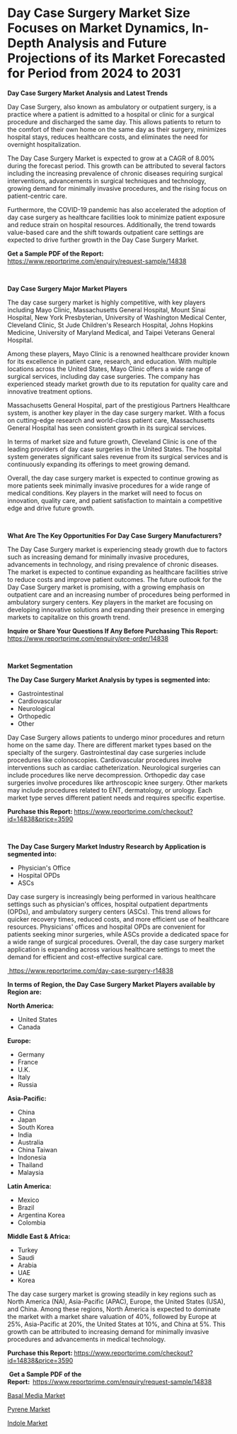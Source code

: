 <p><h1>Day Case Surgery Market Size Focuses on Market Dynamics, In-Depth Analysis and Future Projections of its Market Forecasted for Period from 2024 to 2031</h1></p><p><strong>Day Case Surgery Market Analysis and Latest Trends</strong></p>
<p><p>Day Case Surgery, also known as ambulatory or outpatient surgery, is a practice where a patient is admitted to a hospital or clinic for a surgical procedure and discharged the same day. This allows patients to return to the comfort of their own home on the same day as their surgery, minimizes hospital stays, reduces healthcare costs, and eliminates the need for overnight hospitalization.</p><p>The Day Case Surgery Market is expected to grow at a CAGR of 8.00% during the forecast period. This growth can be attributed to several factors including the increasing prevalence of chronic diseases requiring surgical interventions, advancements in surgical techniques and technology, growing demand for minimally invasive procedures, and the rising focus on patient-centric care.</p><p>Furthermore, the COVID-19 pandemic has also accelerated the adoption of day case surgery as healthcare facilities look to minimize patient exposure and reduce strain on hospital resources. Additionally, the trend towards value-based care and the shift towards outpatient care settings are expected to drive further growth in the Day Case Surgery Market.</p></p>
<p><strong>Get a Sample PDF of the Report:&nbsp;</strong> <a href="https://www.reportprime.com/enquiry/request-sample/14838">https://www.reportprime.com/enquiry/request-sample/14838</a></p>
<p>&nbsp;</p>
<p><strong>Day Case Surgery Major Market Players</strong></p>
<p><p>The day case surgery market is highly competitive, with key players including Mayo Clinic, Massachusetts General Hospital, Mount Sinai Hospital, New York Presbyterian, University of Washington Medical Center, Cleveland Clinic, St Jude Children's Research Hospital, Johns Hopkins Medicine, University of Maryland Medical, and Taipei Veterans General Hospital. </p><p>Among these players, Mayo Clinic is a renowned healthcare provider known for its excellence in patient care, research, and education. With multiple locations across the United States, Mayo Clinic offers a wide range of surgical services, including day case surgeries. The company has experienced steady market growth due to its reputation for quality care and innovative treatment options.</p><p>Massachusetts General Hospital, part of the prestigious Partners Healthcare system, is another key player in the day case surgery market. With a focus on cutting-edge research and world-class patient care, Massachusetts General Hospital has seen consistent growth in its surgical services. </p><p>In terms of market size and future growth, Cleveland Clinic is one of the leading providers of day case surgeries in the United States. The hospital system generates significant sales revenue from its surgical services and is continuously expanding its offerings to meet growing demand.</p><p>Overall, the day case surgery market is expected to continue growing as more patients seek minimally invasive procedures for a wide range of medical conditions. Key players in the market will need to focus on innovation, quality care, and patient satisfaction to maintain a competitive edge and drive future growth.</p></p>
<p>&nbsp;</p>
<p><strong>What Are The Key Opportunities For Day Case Surgery Manufacturers?</strong></p>
<p><p>The Day Case Surgery market is experiencing steady growth due to factors such as increasing demand for minimally invasive procedures, advancements in technology, and rising prevalence of chronic diseases. The market is expected to continue expanding as healthcare facilities strive to reduce costs and improve patient outcomes. The future outlook for the Day Case Surgery market is promising, with a growing emphasis on outpatient care and an increasing number of procedures being performed in ambulatory surgery centers. Key players in the market are focusing on developing innovative solutions and expanding their presence in emerging markets to capitalize on this growth trend.</p></p>
<p><strong>Inquire or Share Your Questions If Any Before Purchasing This Report:</strong> <a href="https://www.reportprime.com/enquiry/pre-order/14838">https://www.reportprime.com/enquiry/pre-order/14838</a></p>
<p>&nbsp;</p>
<p><strong>Market Segmentation</strong></p>
<p><strong>The Day Case Surgery Market Analysis by types is segmented into:</strong></p>
<p><ul><li>Gastrointestinal</li><li>Cardiovascular</li><li>Neurological</li><li>Orthopedic</li><li>Other</li></ul></p>
<p><p>Day Case Surgery allows patients to undergo minor procedures and return home on the same day. There are different market types based on the specialty of the surgery. Gastrointestinal day case surgeries include procedures like colonoscopies. Cardiovascular procedures involve interventions such as cardiac catheterization. Neurological surgeries can include procedures like nerve decompression. Orthopedic day case surgeries involve procedures like arthroscopic knee surgery. Other markets may include procedures related to ENT, dermatology, or urology. Each market type serves different patient needs and requires specific expertise.</p></p>
<p><strong>Purchase this Report:&nbsp;</strong><a href="https://www.reportprime.com/checkout?id=14838&price=3590">https://www.reportprime.com/checkout?id=14838&price=3590</a></p>
<p>&nbsp;</p>
<p><strong>The Day Case Surgery Market Industry Research by Application is segmented into:</strong></p>
<p><ul><li>Physician's Office</li><li>Hospital OPDs</li><li>ASCs</li></ul></p>
<p><p>Day case surgery is increasingly being performed in various healthcare settings such as physician's offices, hospital outpatient departments (OPDs), and ambulatory surgery centers (ASCs). This trend allows for quicker recovery times, reduced costs, and more efficient use of healthcare resources. Physicians' offices and hospital OPDs are convenient for patients seeking minor surgeries, while ASCs provide a dedicated space for a wide range of surgical procedures. Overall, the day case surgery market application is expanding across various healthcare settings to meet the demand for efficient and cost-effective surgical care.</p></p>
<p><a href="https://www.reportprime.com/day-case-surgery-r14838">&nbsp;https://www.reportprime.com/day-case-surgery-r14838</a></p>
<p><strong>In terms of Region, the Day Case Surgery Market Players available by Region are:</strong></p>
<p>
    <p> <strong> North America: </strong>
        <ul>
            <li>United States</li>
            <li>Canada</li>
        </ul>
        </p> 
    <p> <strong> Europe: </strong>
        <ul>
            <li>Germany</li>
            <li>France</li>
            <li>U.K.</li>
            <li>Italy</li>
            <li>Russia</li>
        </ul>
        </p> 
    <p> <strong> Asia-Pacific: </strong>
        <ul>
            <li>China</li>
            <li>Japan</li>
            <li>South Korea</li>
            <li>India</li>
            <li>Australia</li>
            <li>China Taiwan</li>
            <li>Indonesia</li>
            <li>Thailand</li>
            <li>Malaysia</li>
        </ul>
        </p> 
    <p> <strong> Latin America: </strong>
        <ul>
            <li>Mexico</li>
            <li>Brazil</li>
            <li>Argentina Korea</li>
            <li>Colombia</li>
        </ul>
        </p> 
    <p> <strong> Middle East & Africa: </strong>
        <ul>
            <li>Turkey</li>
            <li>Saudi</li>
            <li>Arabia</li>
            <li>UAE</li>
            <li>Korea</li>
        </ul>
    </p>
    </p>
<p><p>The day case surgery market is growing steadily in key regions such as North America (NA), Asia-Pacific (APAC), Europe, the United States (USA), and China. Among these regions, North America is expected to dominate the market with a market share valuation of 40%, followed by Europe at 25%, Asia-Pacific at 20%, the United States at 10%, and China at 5%. This growth can be attributed to increasing demand for minimally invasive procedures and advancements in medical technology.</p></p>
<p><strong>Purchase this Report: </strong><a href="https://www.reportprime.com/checkout?id=14838&price=3590">https://www.reportprime.com/checkout?id=14838&price=3590</a></p>
<p>&nbsp;<strong>Get a Sample PDF of the Report:&nbsp;&nbsp;</strong><a href="https://www.reportprime.com/enquiry/request-sample/14838">https://www.reportprime.com/enquiry/request-sample/14838</a></p>
<p><strong></strong></p>
<p><p><a href="https://www.linkedin.com/pulse/basal-media-market-size-trends-growth-outlook-forecasted-em6xe?trackingId=p4fLU%2BuxndGTbQr17jE7YQ%3D%3D">Basal Media Market</a></p><p><a href="https://www.linkedin.com/pulse/pyrene-market-provides-detailed-segmentation-based-type-6c6je?trackingId=GeFCMosLWceBnt%2FhBQRvVQ%3D%3D">Pyrene Market</a></p><p><a href="https://www.linkedin.com/pulse/indole-market-analysis-size-global-industry-overview-segmentation-klqke?trackingId=R%2FKi95n7MMCiXNaJcgvPJA%3D%3D">Indole Market</a></p></p>